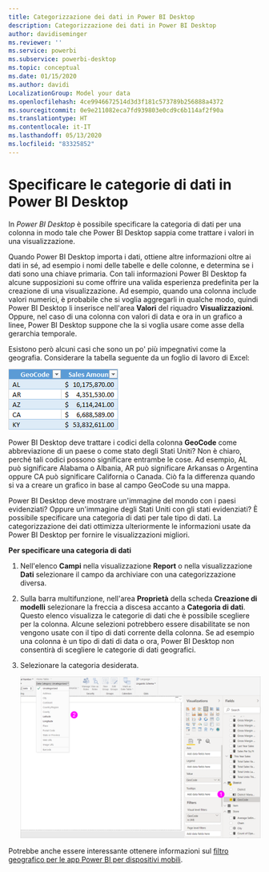 ```yaml
---
title: Categorizzazione dei dati in Power BI Desktop
description: Categorizzazione dei dati in Power BI Desktop
author: davidiseminger
ms.reviewer: ''
ms.service: powerbi
ms.subservice: powerbi-desktop
ms.topic: conceptual
ms.date: 01/15/2020
ms.author: davidi
LocalizationGroup: Model your data
ms.openlocfilehash: 4ce9946672514d3d3f181c573789b256888a4372
ms.sourcegitcommit: 0e9e211082eca7fd939803e0cd9c6b114af2f90a
ms.translationtype: HT
ms.contentlocale: it-IT
ms.lasthandoff: 05/13/2020
ms.locfileid: "83325852"
---
```

# <a name="specify-data-categories-in-power-bi-desktop"></a>Specificare le categorie di dati in Power BI Desktop
In *Power BI Desktop* è possibile specificare la categoria di dati per una colonna in modo tale che Power BI Desktop sappia come trattare i valori in una visualizzazione.

Quando Power BI Desktop importa i dati, ottiene altre informazioni oltre ai dati in sé, ad esempio i nomi delle tabelle e delle colonne, e determina se i dati sono una chiave primaria. Con tali informazioni Power BI Desktop fa alcune supposizioni su come offrire una valida esperienza predefinita per la creazione di una visualizzazione.
Ad esempio, quando una colonna include valori numerici, è probabile che si voglia aggregarli in qualche modo, quindi Power BI Desktop li inserisce nell'area **Valori** del riquadro **Visualizzazioni**. Oppure, nel caso di una colonna con valori di data e ora in un grafico a linee, Power BI Desktop suppone che la si voglia usare come asse della gerarchia temporale.

Esistono però alcuni casi che sono un po' più impegnativi come la geografia. Considerare la tabella seguente da un foglio di lavoro di Excel:

![](media/desktop-data-categorization/datacategorizationtable.png)

Power BI Desktop deve trattare i codici della colonna **GeoCode** come abbreviazione di un paese o come stato degli Stati Uniti?  Non è chiaro, perché tali codici possono significare entrambe le cose. Ad esempio, AL può significare Alabama o Albania, AR può significare Arkansas o Argentina oppure CA può significare California o Canada. Ciò fa la differenza quando si va a creare un grafico in base al campo GeoCode su una mappa. 

Power BI Desktop deve mostrare un'immagine del mondo con i paesi evidenziati? Oppure un'immagine degli Stati Uniti con gli stati evidenziati?  È possibile specificare una categoria di dati per tale tipo di dati. La categorizzazione dei dati ottimizza ulteriormente le informazioni usate da Power BI Desktop per fornire le visualizzazioni migliori.  

**Per specificare una categoria di dati**

1. Nell'elenco **Campi** nella visualizzazione **Report** o nella visualizzazione **Dati** selezionare il campo da archiviare con una categorizzazione diversa.
2. Sulla barra multifunzione, nell'area **Proprietà** della scheda **Creazione di modelli** selezionare la freccia a discesa accanto a **Categoria di dati**.  Questo elenco visualizza le categorie di dati che è possibile scegliere per la colonna. Alcune selezioni potrebbero essere disabilitate se non vengono usate con il tipo di dati corrente della colonna.  Se ad esempio una colonna è un tipo di dati di data o ora, Power BI Desktop non consentirà di scegliere le categorie di dati geografici. 
3. Selezionare la categoria desiderata.

   ![](media/desktop-data-categorization/desktop-data-categorization.png)

Potrebbe anche essere interessante ottenere informazioni sul [filtro geografico per le app Power BI per dispositivi mobili](desktop-mobile-geofiltering.md).

